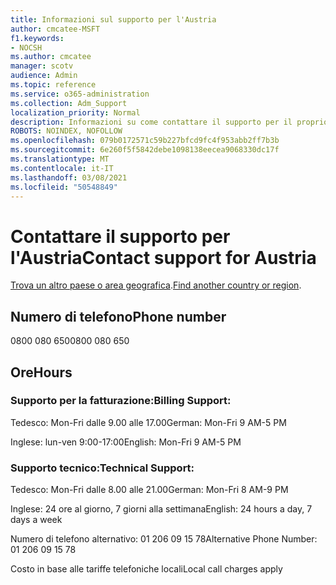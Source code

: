 ```yaml
---
title: Informazioni sul supporto per l'Austria
author: cmcatee-MSFT
f1.keywords:
- NOCSH
ms.author: cmcatee
manager: scotv
audience: Admin
ms.topic: reference
ms.service: o365-administration
ms.collection: Adm_Support
localization_priority: Normal
description: Informazioni su come contattare il supporto per il proprio paese o area geografica.
ROBOTS: NOINDEX, NOFOLLOW
ms.openlocfilehash: 079b0172571c59b227bfcd9fc4f953abb2ff7b3b
ms.sourcegitcommit: 6e260f5f5842debe1098138eecea9068330dc17f
ms.translationtype: MT
ms.contentlocale: it-IT
ms.lasthandoff: 03/08/2021
ms.locfileid: "50548849"
---
```

# <a name="contact-support-for-austria"></a><span data-ttu-id="01f96-103">Contattare il supporto per l'Austria</span><span class="sxs-lookup"><span data-stu-id="01f96-103">Contact support for Austria</span></span>

<span data-ttu-id="01f96-104">[Trova un altro paese o area geografica](../contact-support-for-business-products.md).</span><span class="sxs-lookup"><span data-stu-id="01f96-104">[Find another country or region](../contact-support-for-business-products.md).</span></span>

## <a name="phone-number"></a><span data-ttu-id="01f96-105">Numero di telefono</span><span class="sxs-lookup"><span data-stu-id="01f96-105">Phone number</span></span>
<span data-ttu-id="01f96-106">0800 080 650</span><span class="sxs-lookup"><span data-stu-id="01f96-106">0800 080 650</span></span>

## <a name="hours"></a><span data-ttu-id="01f96-107">Ore</span><span class="sxs-lookup"><span data-stu-id="01f96-107">Hours</span></span>
### <a name="billing-support"></a><span data-ttu-id="01f96-108">Supporto per la fatturazione:</span><span class="sxs-lookup"><span data-stu-id="01f96-108">Billing Support:</span></span>

<span data-ttu-id="01f96-109">Tedesco: Mon-Fri dalle 9.00 alle 17.00</span><span class="sxs-lookup"><span data-stu-id="01f96-109">German: Mon-Fri 9 AM-5 PM</span></span>

<span data-ttu-id="01f96-110">Inglese: lun-ven 9:00-17:00</span><span class="sxs-lookup"><span data-stu-id="01f96-110">English: Mon-Fri 9 AM-5 PM</span></span>

### <a name="technical-support"></a><span data-ttu-id="01f96-111">Supporto tecnico:</span><span class="sxs-lookup"><span data-stu-id="01f96-111">Technical Support:</span></span>

<span data-ttu-id="01f96-112">Tedesco: Mon-Fri dalle 8.00 alle 21.00</span><span class="sxs-lookup"><span data-stu-id="01f96-112">German: Mon-Fri 8 AM-9 PM</span></span>

<span data-ttu-id="01f96-113">Inglese: 24 ore al giorno, 7 giorni alla settimana</span><span class="sxs-lookup"><span data-stu-id="01f96-113">English: 24 hours a day, 7 days a week</span></span>

<span data-ttu-id="01f96-114">Numero di telefono alternativo: 01 206 09 15 78</span><span class="sxs-lookup"><span data-stu-id="01f96-114">Alternative Phone Number: 01 206 09 15 78</span></span>

<span data-ttu-id="01f96-115">Costo in base alle tariffe telefoniche locali</span><span class="sxs-lookup"><span data-stu-id="01f96-115">Local call charges apply</span></span>
